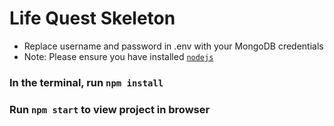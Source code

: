 # Life Quest Skeleton

- Replace username and password in .env with your MongoDB credentials
- Note: Please ensure you have installed <code><a href="https://nodejs.org/en/download/">nodejs</a></code>

### In the terminal, run `npm install`
### Run `npm start` to view project in browser
  
